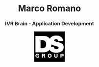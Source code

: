 <h1 align="center">Marco Romano</h1>
<h3 align="center">IVR Brain - Application Development</h3>

<p align="center">
<a href="https://www.dsgroup.it/">
<img src="./Picture1.png"/>
</a>
</p>

<!--
**markort147/markort147** is a ✨ _special_ ✨ repository because its `README.md` (this file) appears on your GitHub profile.

Here are some ideas to get you started:

- 🔭 I’m currently working on ...
- 🌱 I’m currently learning ...
- 👯 I’m looking to collaborate on ...
- 🤔 I’m looking for help with ...
- 💬 Ask me about ...
- 📫 How to reach me: ...
- 😄 Pronouns: ...
- ⚡ Fun fact: ...
-->

